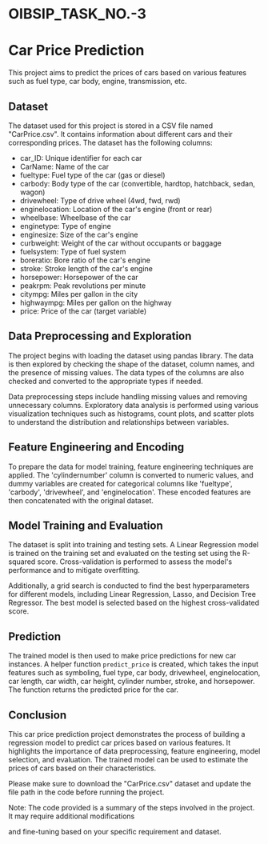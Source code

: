 # OIBSIP_TASK_NO.-3

# Car Price Prediction

This project aims to predict the prices of cars based on various features such as fuel type, car body, engine, transmission, etc.

## Dataset

The dataset used for this project is stored in a CSV file named "CarPrice.csv". It contains information about different cars and their corresponding prices. The dataset has the following columns:

- car_ID: Unique identifier for each car
- CarName: Name of the car
- fueltype: Fuel type of the car (gas or diesel)
- carbody: Body type of the car (convertible, hardtop, hatchback, sedan, wagon)
- drivewheel: Type of drive wheel (4wd, fwd, rwd)
- enginelocation: Location of the car's engine (front or rear)
- wheelbase: Wheelbase of the car
- enginetype: Type of engine
- enginesize: Size of the car's engine
- curbweight: Weight of the car without occupants or baggage
- fuelsystem: Type of fuel system
- boreratio: Bore ratio of the car's engine
- stroke: Stroke length of the car's engine
- horsepower: Horsepower of the car
- peakrpm: Peak revolutions per minute
- citympg: Miles per gallon in the city
- highwaympg: Miles per gallon on the highway
- price: Price of the car (target variable)

## Data Preprocessing and Exploration

The project begins with loading the dataset using pandas library. The data is then explored by checking the shape of the dataset, column names, and the presence of missing values. The data types of the columns are also checked and converted to the appropriate types if needed.

Data preprocessing steps include handling missing values and removing unnecessary columns. Exploratory data analysis is performed using various visualization techniques such as histograms, count plots, and scatter plots to understand the distribution and relationships between variables.

## Feature Engineering and Encoding

To prepare the data for model training, feature engineering techniques are applied. The 'cylindernumber' column is converted to numeric values, and dummy variables are created for categorical columns like 'fueltype', 'carbody', 'drivewheel', and 'enginelocation'. These encoded features are then concatenated with the original dataset.

## Model Training and Evaluation

The dataset is split into training and testing sets. A Linear Regression model is trained on the training set and evaluated on the testing set using the R-squared score. Cross-validation is performed to assess the model's performance and to mitigate overfitting.

Additionally, a grid search is conducted to find the best hyperparameters for different models, including Linear Regression, Lasso, and Decision Tree Regressor. The best model is selected based on the highest cross-validated score.

## Prediction

The trained model is then used to make price predictions for new car instances. A helper function `predict_price` is created, which takes the input features such as symboling, fuel type, car body, drivewheel, enginelocation, car length, car width, car height, cylinder number, stroke, and horsepower. The function returns the predicted price for the car.

## Conclusion

This car price prediction project demonstrates the process of building a regression model to predict car prices based on various features. It highlights the importance of data preprocessing, feature engineering, model selection, and evaluation. The trained model can be used to estimate the prices of cars based on their characteristics.

Please make sure to download the "CarPrice.csv" dataset and update the file path in the code before running the project.

Note: The code provided is a summary of the steps involved in the project. It may require additional modifications

 and fine-tuning based on your specific requirement and dataset.
